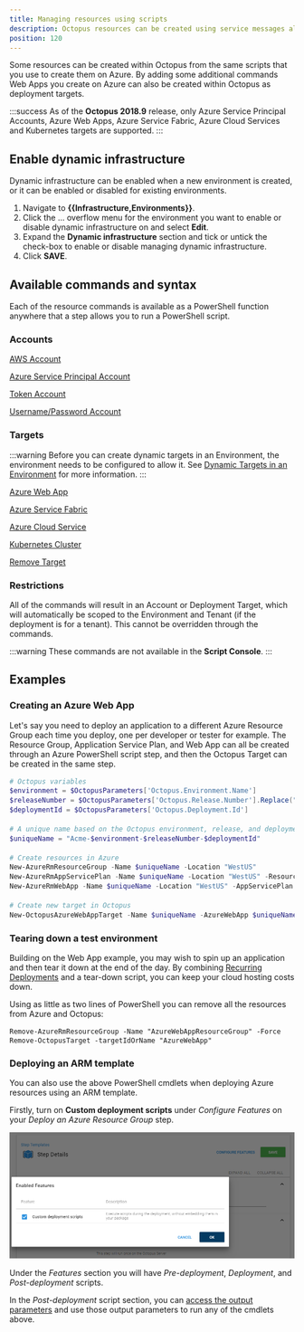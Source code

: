 ```yaml
---
title: Managing resources using scripts
description: Octopus resources can be created using service messages allowing resources that you currently can script in Azure to be modeled in Octopus (dynamic infrastructure).
position: 120
---
```


Some resources can be created within Octopus from the same scripts that you use to create them on Azure. By adding some additional commands Web Apps you create on Azure can also be created within Octopus as deployment targets.

:::success
As of the **Octopus 2018.9** release, only Azure Service Principal Accounts, Azure Web Apps, Azure Service Fabric, Azure Cloud Services and Kubernetes targets are supported.
:::

## Enable dynamic infrastructure

Dynamic infrastructure can be enabled when a new environment is created, or it can be enabled or disabled for existing environments.

1. Navigate to **{{Infrastructure,Environments}}**.
1. Click the ... overflow menu for the environment you want to enable or disable dynamic infrastructure on and select **Edit**.
1. Expand the **Dynamic infrastructure** section and tick or untick the check-box to enable or disable managing dynamic infrastructure.
1. Click **SAVE**.

## Available commands and syntax

Each of the resource commands is available as a PowerShell function anywhere that a step allows you to run a PowerShell script.

### Accounts

[AWS Account](/docs/infrastructure/deployment-targets/dynamic-infrastructure/aws-accounts.md)

[Azure Service Principal Account](/docs/infrastructure/deployment-targets/dynamic-infrastructure/azure-accounts.md)

[Token Account](/docs/infrastructure/deployment-targets/dynamic-infrastructure/token-accounts.md)

[Username/Password Account](/docs/infrastructure/deployment-targets/dynamic-infrastructure/username-password-accounts.md)

### Targets

:::warning
Before you can create dynamic targets in an Environment, the environment needs to be configured to allow it. See [Dynamic Targets in an Environment](/docs/infrastructure/environments/index.md#dynamic-targets-in-an-environment) for more information.
:::

[Azure Web App](/docs/infrastructure/deployment-targets/dynamic-infrastructure/azure-web-app-target.md)

[Azure Service Fabric](/docs/infrastructure/deployment-targets/dynamic-infrastructure/azure-service-fabric-target.md)

[Azure Cloud Service](/docs/infrastructure/deployment-targets/dynamic-infrastructure/azure-cloud-service-target.md)

[Kubernetes Cluster](/docs/infrastructure/deployment-targets/dynamic-infrastructure/kubernetes-target.md)

[Remove Target](/docs/infrastructure/deployment-targets/dynamic-infrastructure/remove-target.md)

### Restrictions

All of the commands will result in an Account or Deployment Target, which will automatically be scoped to the Environment and Tenant (if the deployment is for a tenant).
This cannot be overridden through the commands.

:::warning
These commands are not available in the **Script Console**.
:::


## Examples

### Creating an Azure Web App

Let's say you need to deploy an application to a different Azure Resource Group each time you deploy, one per developer or tester for example. The Resource Group, Application Service Plan, and Web App can all be created through an Azure PowerShell script step, and then the Octopus Target can be created in the same step.

```powershell
# Octopus variables
$environment = $OctopusParameters['Octopus.Environment.Name']
$releaseNumber = $OctopusParameters['Octopus.Release.Number'].Replace(".", "-")
$deploymentId = $OctopusParameters['Octopus.Deployment.Id']

# A unique name based on the Octopus environment, release, and deployment
$uniqueName = "Acme-$environment-$releaseNumber-$deploymentId"

# Create resources in Azure
New-AzureRmResourceGroup -Name $uniqueName -Location "WestUS"
New-AzureRmAppServicePlan -Name $uniqueName -Location "WestUS" -ResourceGroupName $uniqueName -Tier Free
New-AzureRmWebApp -Name $uniqueName -Location "WestUS" -AppServicePlan $uniqueName -ResourceGroupName $uniqueName

# Create new target in Octopus
New-OctopusAzureWebAppTarget -Name $uniqueName -AzureWebApp $uniqueName -AzureResourceGroupName $uniqueName -OctopusAccountIdOrName "my-octopus-azure-serviceprincipal-account" -OctopusRoles "acme-web"
```

### Tearing down a test environment

Building on the Web App example, you may wish to spin up an application and then tear it down at the end of the day. By combining [Recurring Deployments](https://octopus.com/blog/recurring-deployments) and a tear-down script, you can keep your cloud hosting costs down.

Using as little as two lines of PowerShell you can remove all the resources from Azure and Octopus:
```
Remove-AzureRmResourceGroup -Name "AzureWebAppResourceGroup" -Force
Remove-OctopusTarget -targetIdOrName "AzureWebApp"
```

### Deploying an ARM template

You can also use the above PowerShell cmdlets when deploying Azure resources using an ARM template.

Firstly, turn on **Custom deployment scripts** under _Configure Features_ on your _Deploy an Azure Resource Group_ step.

![Configure features on ARM template step](arm-template-step-configure-features.png "width=500")

Under the _Features_ section you will have _Pre-deployment_, _Deployment_, and _Post-deployment_ scripts.

In the _Post-deployment_ script section, you can [access the output parameters](/docs/runbooks/runbook-examples/azure/resource-groups/index.md#DeployusinganAzureResourceGroupTemplate-AccessingARMtemplateoutputparameters) and use those output parameters to run any of the cmdlets above.

